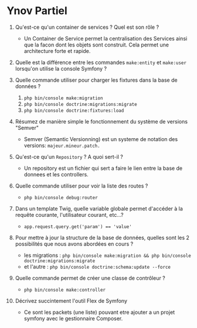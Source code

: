 # Ynov Partiel

1. Qu'est-ce qu'un container de services ? Quel est son rôle ?
    - Un Container de Service permet la centralisation des Services ainsi que la facon dont les objets sont construit.
    Cela permet une architecture forte et rapide.

2. Quelle est la différence entre les commandes `make:entity` et `make:user` lorsqu'on utilise la console Symfony ?

3. Quelle commande utiliser pour charger les fixtures dans la base de données ?
    1. `php bin/console make:migration`
    2. `php bin/console doctrine:migrations:migrate`
    3. `php bin/console doctrine:fixtures:load`
4. Résumez de manière simple le fonctionnement du système de versions "Semver"
    - Semver (Semantic Versionning) est un systeme de notation des versions: `majeur.mineur.patch.`
5. Qu'est-ce qu'un `Repository` ? A quoi sert-il ?
    - Un repository est un fichier qui sert a faire le lien entre la base de donnees et les controllers.
6. Quelle commande utiliser pour voir la liste des routes ?
    - `php bin/console debug:router`
7. Dans un template Twig, quelle variable globale permet d'accéder à la requête courante, l'utilisateur courant, etc...?
    - `app.request.query.get('param') == 'value'`
8. Pour mettre à jour la structure de la base de données, quelles sont les 2 possibilités que nous avons abordées en cours ?
    - les migrations : `php bin/console make:migration && php bin/console doctrine:migrations:migrate`
    - et l'autre : `php bin/console doctrine:schema:update --force`
9. Quelle commande permet de créer une classe de contrôleur ?
    - `php bin/console make:controller`
10. Décrivez succintement l'outil Flex de Symfony
    - Ce sont les packets (une liste) pouvant etre ajouter a un projet symfony avec le gestionnaire Composer.
